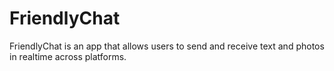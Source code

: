 # FriendlyChat

FriendlyChat is an app that allows users to send and receive text and photos in realtime across platforms.

